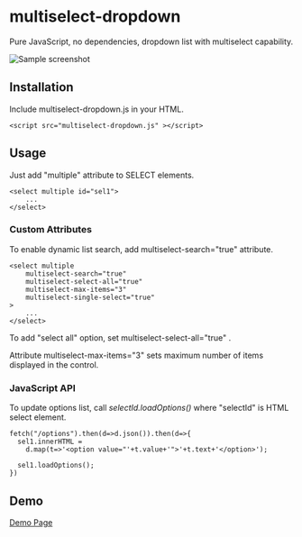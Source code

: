 # multiselect-dropdown

Pure JavaScript, no dependencies, dropdown list with multiselect capability.

![Sample screenshot](demo.png)

## Installation

Include multiselect-dropdown.js in your HTML.

    <script src="multiselect-dropdown.js" ></script>

## Usage

Just add "multiple" attribute to SELECT elements.

    <select multiple id="sel1">
        ...
    </select>

### Custom Attributes

To enable dynamic list search, add multiselect-search="true" attribute.

    <select multiple
        multiselect-search="true"
        multiselect-select-all="true"
        multiselect-max-items="3"
        multiselect-single-select="true"
    >
        ...
    </select>

To add "select all" option, set multiselect-select-all="true" .

Attribute multiselect-max-items="3" sets maximum number of items displayed in the control.

### JavaScript API

To update options list, call _selectId.loadOptions()_ where "selectId" is HTML select element.

    fetch("/options").then(d=>d.json()).then(d=>{
      sel1.innerHTML =
        d.map(t=>'<option value="'+t.value+'">'+t.text+'</option>');

      sel1.loadOptions();
    })

## Demo

[Demo Page](https://admirhodzic.github.io/multiselect-dropdown/demo.html)
